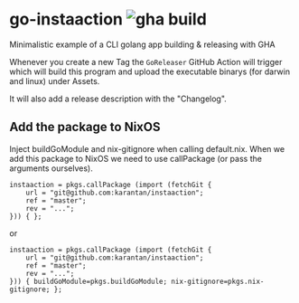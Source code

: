 # go-instaaction ![gha build](https://github.com/karantan/go-instaaction/workflows/Go/badge.svg)
Minimalistic example of a CLI golang app building &amp; releasing with GHA

Whenever you create a new Tag the `GoReleaser` GitHub Action will trigger which will
build this program and upload the executable binarys (for darwin and linux) under Assets.

It will also add a release description with the "Changelog".


## Add the package to NixOS

Inject buildGoModule and nix-gitignore when calling default.nix. When we
add this package to NixOS we need to use callPackage (or pass the arguments
ourselves).

```
instaaction = pkgs.callPackage (import (fetchGit {
    url = "git@github.com:karantan/instaaction";
    ref = "master";
    rev = "...";
})) { };
```

or

```
instaaction = pkgs.callPackage (import (fetchGit {
    url = "git@github.com:karantan/instaaction";
    ref = "master";
    rev = "...";
})) { buildGoModule=pkgs.buildGoModule; nix-gitignore=pkgs.nix-gitignore; };
```
